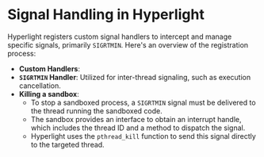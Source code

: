 # Signal Handling in Hyperlight

Hyperlight registers custom signal handlers to intercept and manage specific signals, primarily `SIGRTMIN`. Here's an overview of the registration process:
-  **Custom Handlers**:
  - **`SIGRTMIN` Handler**: Utilized for inter-thread signaling, such as execution cancellation.
- **Killing a sandbox**:
  - To stop a sandboxed process, a `SIGRTMIN` signal must be delivered to the thread running the sandboxed code.
  - The sandbox provides an interface to obtain an interrupt handle, which includes the thread ID and a method to dispatch the signal.
  - Hyperlight uses the `pthread_kill` function to send this signal directly to the targeted thread.
